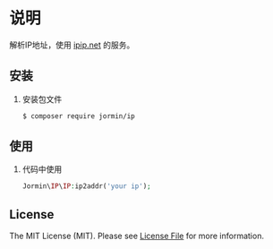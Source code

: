 # 说明

解析IP地址，使用 [ipip.net](http://www.ipip.net/) 的服务。

## 安装

 1. 安装包文件

	``` bash
	$ composer require jormin/ip
	```

## 使用

1. 代码中使用
    
    ```php
    Jormin\IP\IP:ip2addr('your ip');
    ```

## License

The MIT License (MIT). Please see [License File](LICENSE.md) for more information.
